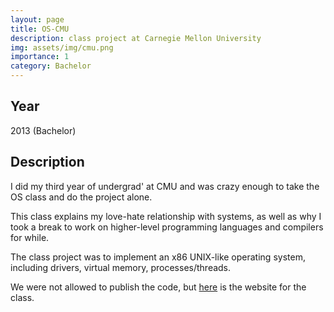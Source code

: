 ```yaml
---
layout: page
title: OS-CMU
description: class project at Carnegie Mellon University 
img: assets/img/cmu.png
importance: 1
category: Bachelor 
---
```


## Year

2013 (Bachelor)

## Description

I did my third year of undergrad' at CMU and was crazy enough to take the OS class and do the project alone.

This class explains my love-hate relationship with systems, as well as why I took a break to work on higher-level programming languages and compilers for while.

The class project was to implement an x86 UNIX-like operating system, including drivers, virtual memory, processes/threads.

We were not allowed to publish the code, but <a href='https://www.cs.cmu.edu/~410/'>here</a> is the website for the class.

